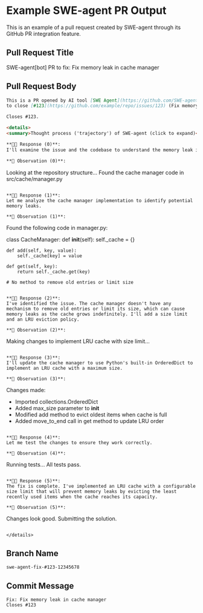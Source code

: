 # Example SWE-agent PR Output

This is an example of a pull request created by SWE-agent through its GitHub PR integration feature.

## Pull Request Title
SWE-agent[bot] PR to fix: Fix memory leak in cache manager

## Pull Request Body

```markdown
This is a PR opened by AI tool [SWE Agent](https://github.com/SWE-agent/SWE-agent/) 
to close [#123](https://github.com/example/repo/issues/123) (Fix memory leak in cache manager).

Closes #123.

<details>
<summary>Thought process ('trajectory') of SWE-agent (click to expand)</summary>

**🧑‍🚒 Response (0)**: 
I'll examine the issue and the codebase to understand the memory leak in the cache manager.

**👀‍ Observation (0)**:
```
Looking at the repository structure...
Found the cache manager code in src/cache/manager.py
```

**🧑‍🚒 Response (1)**: 
Let me analyze the cache manager implementation to identify potential memory leaks.

**👀‍ Observation (1)**:
```
Found the following code in manager.py:

class CacheManager:
    def __init__(self):
        self._cache = {}
        
    def add(self, key, value):
        self._cache[key] = value
        
    def get(self, key):
        return self._cache.get(key)
        
    # No method to remove old entries or limit size
```

**🧑‍🚒 Response (2)**: 
I've identified the issue. The cache manager doesn't have any mechanism to remove old entries or limit its size, which can cause memory leaks as the cache grows indefinitely. I'll add a size limit and an LRU eviction policy.

**👀‍ Observation (2)**:
```
Making changes to implement LRU cache with size limit...
```

**🧑‍🚒 Response (3)**: 
I'll update the cache manager to use Python's built-in OrderedDict to implement an LRU cache with a maximum size.

**👀‍ Observation (3)**:
```
Changes made:
- Imported collections.OrderedDict
- Added max_size parameter to __init__
- Modified add method to evict oldest items when cache is full
- Added move_to_end call in get method to update LRU order
```

**🧑‍🚒 Response (4)**: 
Let me test the changes to ensure they work correctly.

**👀‍ Observation (4)**:
```
Running tests...
All tests pass.
```

**🧑‍🚒 Response (5)**: 
The fix is complete. I've implemented an LRU cache with a configurable size limit that will prevent memory leaks by evicting the least recently used items when the cache reaches its capacity.

**👀‍ Observation (5)**:
```
Changes look good. Submitting the solution.
```

</details>
```

## Branch Name
`swe-agent-fix-#123-12345678`

## Commit Message
```
Fix: Fix memory leak in cache manager
Closes #123
```